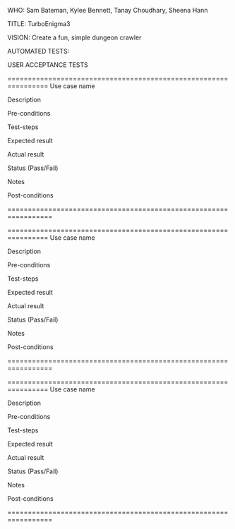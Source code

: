 WHO: Sam Bateman, Kylee Bennett, Tanay Choudhary, Sheena Hann

TITLE: TurboEnigma3

VISION: Create a fun, simple dungeon crawler

AUTOMATED TESTS:





USER ACCEPTANCE TESTS

================================================================
Use case name

Description

Pre-conditions

Test-steps

Expected result

Actual result

Status (Pass/Fail)

Notes

Post-conditions

=================================================================

================================================================
Use case name

Description

Pre-conditions

Test-steps

Expected result

Actual result

Status (Pass/Fail)

Notes

Post-conditions

=================================================================

================================================================
Use case name

Description

Pre-conditions

Test-steps

Expected result

Actual result

Status (Pass/Fail)

Notes

Post-conditions

=================================================================



